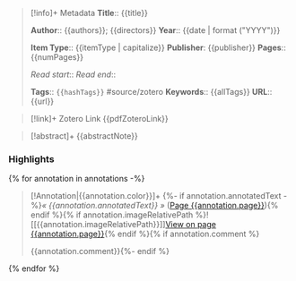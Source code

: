 > [!info]+ Metadata
> **Title**:: {{title}}
>
> **Author**:: {{authors}}; {{directors}}
> **Year**:: {{date | format ("YYYY")}}
>
> **Item Type**:: {{itemType | capitalize}}
> **Publisher**: {{publisher}}
> **Pages**:: {{numPages}}
>
> *Read start*::
> *Read end*::
> 
> **Tags**:: `{{hashTags}}` #source/zotero
> **Keywords**:: {{allTags}}
> **URL**:: {{url}}

> [!link]+ Zotero Link
>{{pdfZoteroLink}}

> [!abstract]+
> {{abstractNote}}

### Highlights
{% for annotation in annotations -%}
>[!Annotation|{{annotation.color}}]+
>{%- if annotation.annotatedText -%}*« {{annotation.annotatedText}} »* ([Page {{annotation.page}}](zotero://open-pdf/library/items/{{annotation.attachment.itemKey}}?page={{annotation.page}}&annotation={{annotation.id}})){% endif %}{% if annotation.imageRelativePath %}![[{{annotation.imageRelativePath}}]][View on page {{annotation.page}}](zotero://open-pdf/library/items/{{annotation.attachment.itemKey}}?page={{annotation.page}}){% endif %}{% if annotation.comment %}
>
>{{annotation.comment}}{%- endif %}

{% endfor %}